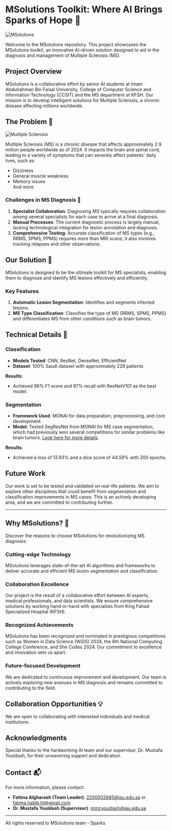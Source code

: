 # MSolutions Toolkit: Where AI Brings Sparks of Hope 🚀

![MSolutions](https://sonographictendencies.files.wordpress.com/2021/03/ms-header.png?w=1400&h=400&crop=1)

Welcome to the MSolutions repository. This project showcases the MSolutions toolkit, an innovative AI-driven solution designed to aid in the diagnosis and management of Multiple Sclerosis (MS).

## Project Overview

MSolutions is a collaborative effort by senior AI students at Imam Abdulrahman Bin Faisal University, College of Computer Science and Information Technology (CCSIT) and the MS department at KFSH. Our mission is to develop intelligent solutions for Multiple Sclerosis, a chronic disease affecting millions worldwide.

## The Problem 🧩

![Multiple Sclerosis](https://cdn.bangkokhospital.com/2023/04/ms-pic2.jpeg)

Multiple Sclerosis (MS) is a chronic disease that affects approximately 2.9 million people worldwide as of 2024. It impacts the brain and spinal cord, leading to a variety of symptoms that can severely affect patients' daily lives, such as:
- Dizziness
- General muscle weakness
- Memory issues <br>
And more

### Challenges in MS Diagnosis 🏥

1. **Specialist Collaboration**: Diagnosing MS typically requires collaboration among several specialists for each case to arrive at a final diagnosis.
2. **Manual Processes**: The current diagnostic process is largely manual, lacking technological integration for lesion annotation and diagnosis.
3. **Comprehensive Testing**: Accurate classification of MS types (e.g., RRMS, SPMS, PPMS) requires more than MRI scans; it also involves tracking relapses and other observations.

## Our Solution 🌟

MSolutions is designed to be the ultimate toolkit for MS specialists, enabling them to diagnose and identify MS lesions effectively and efficiently.

### Key Features

1. **Automatic Lesion Segmentation**: Identifies and segments infected lesions.
2. **MS Type Classification**: Classifies the type of MS (RRMS, SPMS, PPMS) and differentiates MS from other conditions such as brain tumors.

## Technical Details 🔧

### Classification

- **Models Tested**: CNN, ResNet, DenseNet, EfficientNet
- **Dataset**: 100% Saudi dataset with approximately 229 patients

**Results**:
- Achieved 96% F1 score and 97% recall with ResNetV101 as the best model.

### Segmentation

- **Framework Used**: MONAI for data preparation, preprocessing, and core development.
- **Model**: Tested SegResNet from MONAI for MS case segmentation, which had previously won several competitions for similar problems like brain tumors. [Look here for more details](https://developer.nvidia.com/blog/nvidia-data-scientists-take-top-spots-in-miccai-2021-brain-tumor-segmentation-challenge/).

**Results**:
- Achieved a loss of 13.93% and a dice score of 44.59% with 200 epochs.

## Future Work 

Our work is set to be tested and validated on real-life patients. We aim to explore other disciplines that could benefit from segmentation and classification improvements in MS cases. This is an actively developing area, and we are committed to contributing further.

--- 
## Why MSolutions? 🤝

Discover the reasons to choose MSolutions for revolutionizing MS diagnosis:

### Cutting-edge Technology

MSolutions leverages state-of-the-art AI algorithms and frameworks to deliver accurate and efficient MS lesion segmentation and classification.

### Collaboration Excellence

Our project is the result of a collaborative effort between AI experts, medical professionals, and data scientists. We ensure comprehensive solutions by working hand-in-hand with specialists from King Fahad Specialized Hospital (KFSH).

### Recognized Achievements

MSolutions has been recognized and nominated in prestigious competitions such as Women in Data Science (WiDS) 2024, the 6th National Computing College Conference, and She Codes 2024. Our commitment to excellence and innovation sets us apart.

### Future-focused Development

We are dedicated to continuous improvement and development. Our team is actively exploring new avenues in MS diagnosis and remains committed to contributing to the field.

## Collaboration Opportunities 💡

We are open to collaborating with interested individuals and medical institutions. 

## Acknowledgments 

Special thanks to the hardworking AI team and our supervisor, Dr. Mustafa Youldash, for their unwavering support and dedication.

## Contact 📬

For more information, please contact:
- **Fatima Algharash (Team Leader)**: [2200002685@iau.edu.sa](mailto:2200002685@iau.edu.sa) or [fatima.habib.hl@gmail.com](mailto:fatima.habib.hl@gmail.com)
- **Dr. Mustafa Youldash (Supervisor)**: [mmzyouldash@iau.edu.sa](mailto:mmzyouldash@iau.edu.sa)

---

All rights reserved to MSolutions team - Sparks
